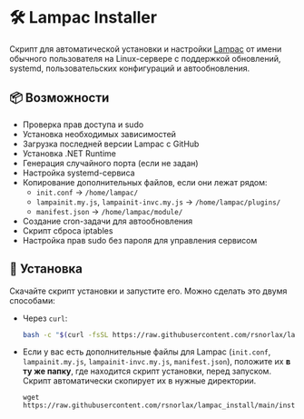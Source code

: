 # 🛠 Lampac Installer

Скрипт для автоматической установки и настройки [Lampac](https://github.com/immisterio/Lampac) от имени обычного пользователя на Linux-сервере с поддержкой обновлений, systemd, пользовательских конфигураций и автообновления.

## 📦 Возможности

- Проверка прав доступа и sudo  
- Установка необходимых зависимостей  
- Загрузка последней версии Lampac с GitHub  
- Установка .NET Runtime  
- Генерация случайного порта (если не задан)  
- Настройка systemd-сервиса  
- Копирование дополнительных файлов, если они лежат рядом:  
  - `init.conf` → `/home/lampac/`  
  - `lampainit.my.js`, `lampainit-invc.my.js` → `/home/lampac/plugins/`  
  - `manifest.json` → `/home/lampac/module/`  
- Создание cron-задачи для автообновления  
- Скрипт сброса iptables  
- Настройка прав sudo без пароля для управления сервисом  

## 🚀 Установка

Скачайте скрипт установки и запустите его. Можно сделать это двумя способами:

- Через `curl`:

    ```bash
    bash -c "$(curl -fsSL https://raw.githubusercontent.com/rsnorlax/lampac_install/main/install_lampac.sh)"
    ```

- Если у вас есть дополнительные файлы для Lampac (`init.conf`, `lampainit.my.js`, `lampainit-invc.my.js`, `manifest.json`), положите их **в ту же папку**, где находится скрипт установки, перед запуском. Скрипт автоматически скопирует их в нужные директории.

    ```
    wget https://raw.githubusercontent.com/rsnorlax/lampac_install/main/install_lampac.sh
    ```
